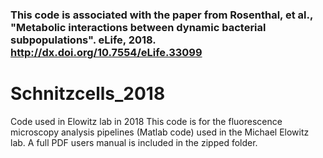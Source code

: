 

### This code is associated with the paper from Rosenthal,  et al., "Metabolic interactions between dynamic bacterial subpopulations". eLife, 2018. http://dx.doi.org/10.7554/eLife.33099

# Schnitzcells_2018
Code used in Elowitz lab in 2018
This code is for the fluorescence microscopy analysis pipelines (Matlab code) used in the Michael Elowitz lab. A full PDF users manual is included in the zipped folder.
